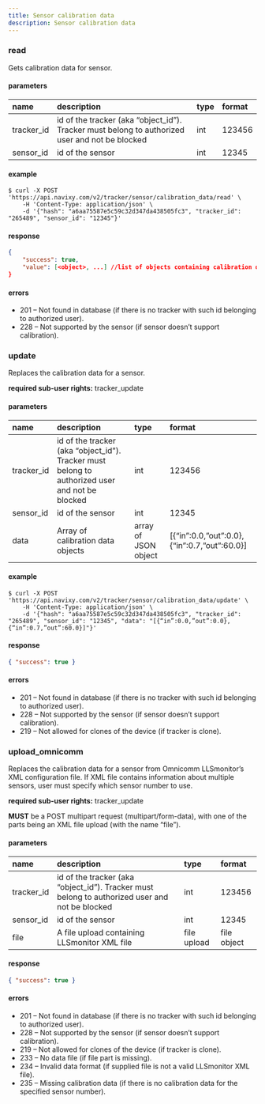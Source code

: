 ```yaml
---
title: Sensor calibration data
description: Sensor calibration data
---
```


### read

Gets calibration data for sensor.

#### parameters

| name | description | type| format|
| :------ | :------ | :----- | :------ |
| tracker_id | id of the tracker (aka “object_id”). Tracker must belong to authorized user and not be blocked | int | 123456 |
| sensor_id | id of the sensor | int | 12345 |

#### example

```abap
$ curl -X POST 'https://api.navixy.com/v2/tracker/sensor/calibration_data/read' \
    -H 'Content-Type: application/json' \ 
    -d '{"hash": "a6aa75587e5c59c32d347da438505fc3", "tracker_id": "265489", "sensor_id": "12345"}'
```

#### response

```json
{
    "success": true,
    "value": [<object>, ...] //list of objects containing calibration data, e.g. [{"in":0.0,"out":0.0},{"in":0.7,"out":60.0}]
}
```

#### errors

* 201 – Not found in database (if there is no tracker with such id belonging to authorized user).
* 228 – Not supported by the sensor (if sensor doesn’t support calibration).

### update

Replaces the calibration data for a sensor.

**required sub-user rights:** tracker_update

#### parameters

| name | description | type| format|
| :------ | :------ | :----- | :------ |
| tracker_id | id of the tracker (aka “object_id”). Tracker must belong to authorized user and not be blocked | int | 123456 |
| sensor_id | id of the sensor | int | 12345 |
| data | Array of calibration data objects | array of JSON object  | [{“in”:0.0,”out”:0.0},{“in”:0.7,”out”:60.0}] |

#### example

```abap
$ curl -X POST 'https://api.navixy.com/v2/tracker/sensor/calibration_data/update' \
    -H 'Content-Type: application/json' \ 
    -d '{"hash": "a6aa75587e5c59c32d347da438505fc3", "tracker_id": "265489", "sensor_id": "12345", "data": "[{“in”:0.0,”out”:0.0},{“in”:0.7,”out”:60.0}]"}'
```

#### response

```json
{ "success": true }
```

#### errors

* 201 – Not found in database (if there is no tracker with such id belonging to authorized user).
* 228 – Not supported by the sensor (if sensor doesn’t support calibration).
* 219 – Not allowed for clones of the device (if tracker is clone).

### upload_omnicomm

Replaces the calibration data for a sensor from Omnicomm LLSmonitor’s XML configuration file.
If XML file contains information about multiple sensors, user must specify which sensor number to use.

**required sub-user rights:** tracker_update

**MUST** be a POST multipart request (multipart/form-data), with one of the parts being an XML file upload (with the name “file”).

#### parameters

| name | description | type| format|
| :------ | :------ | :----- | :------ |
| tracker_id | id of the tracker (aka “object_id”). Tracker must belong to authorized user and not be blocked | int | 123456 |
| sensor_id | id of the sensor | int | 12345 |
| file | A file upload containing LLSmonitor XML file | file upload  | file object |

#### response

```json
{ "success": true }
```

#### errors

* 201 – Not found in database (if there is no tracker with such id belonging to authorized user).
* 228 – Not supported by the sensor (if sensor doesn’t support calibration).
* 219 – Not allowed for clones of the device (if tracker is clone).
* 233 – No data file (if file part is missing).
* 234 – Invalid data format (if supplied file is not a valid LLSmonitor XML file).
* 235 – Missing calibration data (if there is no calibration data for the specified sensor number).

